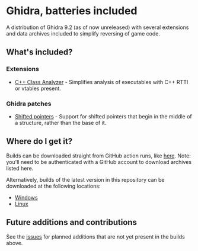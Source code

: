# Ghidra, batteries included

A distribution of Ghidra 9.2 (as of now unreleased) with several extensions and data archives included to simplify reversing of game code.

## What's included?

### Extensions

- [C++ Class Analyzer](https://github.com/astrelsky/Ghidra-Cpp-Class-Analyzer) - Simplifies analysis of executables with C++ RTTI or vtables present.

### Ghidra patches

- [Shifted pointers](https://github.com/NationalSecurityAgency/ghidra/pull/2189/files) - Support for shifted pointers that begin in the middle of a structure, rather than the base of it.

## Where do I get it?

Builds can be downloaded straight from GitHub action runs, like [here](https://github.com/garyttierney/ghidra-batteries-included/actions/runs/212796178).
Note: you'll need to be authenticated with a GitHub account to download archives listed here.

Alternatively, builds of the latest version in this repository can be downloaded at the following locations:

- [Windows](https://ghidradistribution.z35.web.core.windows.net/builds/ghidra-windows-latest.zip)
- [Linux](https://ghidradistribution.z35.web.core.windows.net/builds/ghidra-ubuntu-latest.zip)

## Future additions and contributions

See the [issues](https://github.com/garyttierney/ghidra-batteries-included/issues) for planned additions that are not yet present in the builds above.